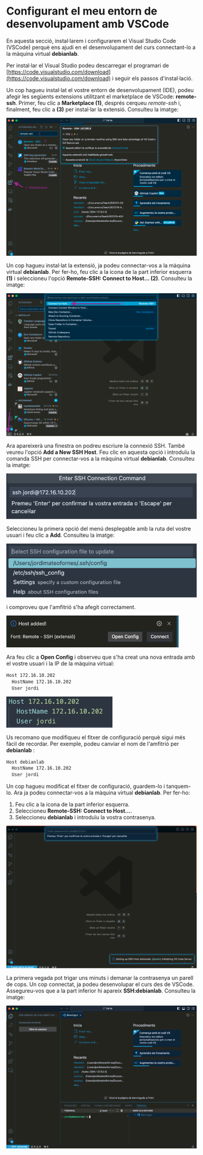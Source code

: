 # Configurant el meu entorn de desenvolupament amb VSCode

En aquesta secció, instal·larem i configurarem el Visual Studio Code (VSCode) perquè ens ajudi en el desenvolupament del curs connectant-lo a la màquina virtual **debianlab**.

Per instal·lar el Visual Studio podeu descarregar el programari de [https://code.visualstudio.com/download](https://code.visualstudio.com/download) i seguir els passos d'instal·lació.

Un cop hagueu instal·lat el vostre entorn de desenvolupament (IDE), podeu afegir les següents extensions utilitzant el marketplace de VSCode: **remote-ssh**. Primer, feu clic a **Marketplace (1)**, després cerqueu *remote-ssh* i, finalment, feu clic a **(3)** per instal·lar la extensió. Consulteu la imatge:

![Instal·lant la extensió *remote-ssh*](./figures/vscode/remote-ssh.png)

Un cop hagueu instal·lat la extensió, ja podeu connectar-vos a la màquina virtual **debianlab**. Per fer-ho, feu clic a la icona de la part inferior esquerra **(1)** i seleccioneu l'opció **Remote-SSH: Connect to Host... (2)**. Consulteu la imatge:

![Configurant la conexió](./figures/vscode/remote-ssh2.png)

Ara apareixerà una finestra on podreu escriure la connexió SSH. També veureu l'opció **Add a New SSH Host**. Feu clic en aquesta opció i introduïu la comanda SSH per connectar-vos a la màquina virtual **debianlab**. Consulteu la imatge:

![Afegint un nou host](./figures/vscode/add_new_host.png)

Seleccioneu la primera opció del menú desplegable amb la ruta del vostre usuari i feu clic a **Add**. Consulteu la imatge:

![Seleccionant el fitxer de configuració](./figures/vscode/select_config.png)

i comproveu que l'amfitrió s'ha afegit correctament.

![Host afegit](./figures/vscode/host_added.png)


Ara feu clic a **Open Config** i observeu que s'ha creat una nova entrada amb el vostre usuari i la IP de la màquina virtual:

```sh
Host 172.16.10.202
  HostName 172.16.10.202
  User jordi
```

![Fitxer de configuració](./figures/vscode/config_file.png)

Us recomano que modifiqueu el fitxer de configuració perquè sigui més fàcil de recordar. Per exemple, podeu canviar el nom de l'amfitrió per **debianlab** :

```sh
Host debianlab
  HostName 172.16.10.202
  User jordi
```

Un cop hagueu modificat el fitxer de configuració, guardem-lo i tanquem-lo. Ara ja podeu connectar-vos a la màquina virtual **debianlab**. Per fer-ho:

1. Feu clic a la icona de la part inferior esquerra.
2. Seleccioneu **Remote-SSH: Connect to Host...**.
3. Seleccioneu **debianlab** i introduïu la vostra contrasenya.

![Connectant a debianlab](./figures/vscode/connect.png)

La primera vegada pot trigar uns minuts i demanar la contrasenya un parell de cops. Un cop connectat, ja podeu desenvolupar el curs des de VSCode. Assegureu-vos que a la part inferior hi apareix **SSH:debianlab**. Consulteu la imatge:

![Connectat a debianlab](./figures/vscode/ssh_debianlab.png)

